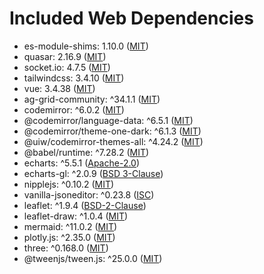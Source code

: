 # Included Web Dependencies

- es-module-shims: 1.10.0 ([MIT](https://opensource.org/licenses/MIT))
- quasar: 2.16.9 ([MIT](https://opensource.org/licenses/MIT))
- socket.io: 4.7.5 ([MIT](https://opensource.org/licenses/MIT))
- tailwindcss: 3.4.10 ([MIT](https://opensource.org/licenses/MIT))
- vue: 3.4.38 ([MIT](https://opensource.org/licenses/MIT))
- ag-grid-community: ^34.1.1 ([MIT](https://opensource.org/licenses/MIT))
- codemirror: ^6.0.2 ([MIT](https://opensource.org/licenses/MIT))
- @codemirror/language-data: ^6.5.1 ([MIT](https://opensource.org/licenses/MIT))
- @codemirror/theme-one-dark: ^6.1.3 ([MIT](https://opensource.org/licenses/MIT))
- @uiw/codemirror-themes-all: ^4.24.2 ([MIT](https://opensource.org/licenses/MIT))
- @babel/runtime: ^7.28.2 ([MIT](https://opensource.org/licenses/MIT))
- echarts: ^5.5.1 ([Apache-2.0](https://opensource.org/licenses/Apache-2.0))
- echarts-gl: ^2.0.9 ([BSD 3-Clause](https://opensource.org/licenses/BSD-3-Clause))
- nipplejs: ^0.10.2 ([MIT](https://opensource.org/licenses/MIT))
- vanilla-jsoneditor: ^0.23.8 ([ISC](https://opensource.org/licenses/ISC))
- leaflet: ^1.9.4 ([BSD-2-Clause](https://opensource.org/licenses/BSD-2-Clause))
- leaflet-draw: ^1.0.4 ([MIT](https://opensource.org/licenses/MIT))
- mermaid: ^11.0.2 ([MIT](https://opensource.org/licenses/MIT))
- plotly.js: ^2.35.0 ([MIT](https://opensource.org/licenses/MIT))
- three: ^0.168.0 ([MIT](https://opensource.org/licenses/MIT))
- @tweenjs/tween.js: ^25.0.0 ([MIT](https://opensource.org/licenses/MIT))
